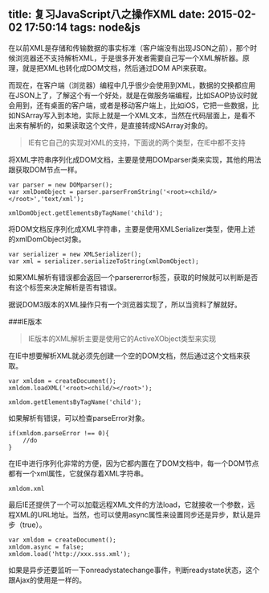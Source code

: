 title: 复习JavaScript八之操作XML
date: 2015-02-02 17:50:14
tags: node&js
---
在以前XML是存储和传输数据的事实标准（客户端没有出现JSON之前），那个时候浏览器还不支持解析XML，于是很多开发者需要自己写一个XML解析器。原理，就是把XML也转化成DOM文档，然后通过DOM API来获取。

而现在，在客户端（浏览器）编程中几乎很少会使用到XML，数据的交换都应用在JSON上了，了解这个有一个好处，就是在做服务端编程，比如SAOP协议时就会用到，还有桌面的客户端，或者是移动客户端上，比如iOS，它把一些数据，比如NSArray写入到本地，实际上就是一个XML文本，当然在代码层面上，是看不出来有解析的，如果读取这个文件，是直接转成NSArray对象的。

> IE有它自己的实现对XML的支持，下面说的两个类型，在IE中都不支持

将XML字符串序列化成DOM文档，主要是使用DOMparser类来实现，其他的用法跟获取DOM节点一样。

	var parser = new DOMparser();
	var xmlDomObject = parser.parserFromString('<root><child/></root>','text/xml');
	
	xmlDomObject.getElementsByTagName('child');
	
将DOM文档反序列化成XML字符串，主要是使用XMLSerializer类型，使用上述的xmlDomObject对象。

	var serializer = new XMLSerializer();
	var xml = serializer.serializeToString(xmlDomObject);
	
如果XML解析有错误都会返回一个parsererror标签，获取的时候就可以判断是否有这个标签来决定解析是否有错误。

据说DOM3版本的XML操作只有一个浏览器实现了，所以当资料了解就好。

###IE版本

> IE版本的XML解析主要是使用它的ActiveXObject类型来实现

在IE中想要解析XML就必须先创建一个空的DOM文档，然后通过这个文档来获取。

	var xmldom = createDocument();
	xmldom.loadXML('<root><child/></root>');
	
	xmldom.getElementsByTagName('child');

如果解析有错误，可以检查parseError对象。

	if(xmldom.parseError !== 0){
	    //do 
	}
	
在IE中进行序列化非常的方便，因为它都内置在了DOM文档中，每一个DOM节点都有一个xml属性，它就保存着XML字符串。

	xmldom.xml

最后IE还提供了一个可以加载远程XML文件的方法load，它就接收一个参数，远程XML的URL地址。当然，也可以使用async属性来设置同步还是异步，默认是异步（true）。

	var xmldom = createDocument();
	xmldom.async = false;
	xmldom.load('http://xxx.sss.xml');
	
如果是异步还要监听一下onreadystatechange事件，判断readystate状态，这个跟Ajax的使用是一样的。